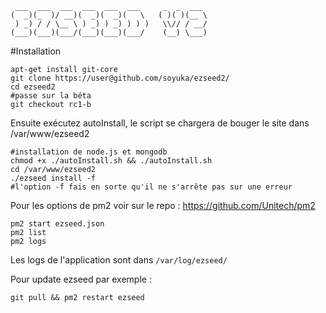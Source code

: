 ```
 ___  ___  ___  ___  ___  ___     _  _  ___ 
(  _)(_  )/ __)(  _)(  _)(   \   ( )( )(__ \
 ) _) / / \__ \ ) _) ) _) ) ) )   \\// / __/
(___)(___)(___/(___)(___)(___/    (__) \___)

```

#Installation
```
apt-get install git-core
git clone https://user@github.com/soyuka/ezseed2/
cd ezseed2
#passe sur la béta
git checkout rc1-b
```

Ensuite exécutez autoInstall, le script se chargera de bouger le site dans /var/www/ezseed2

```
#installation de node.js et mongodb
chmod +x ./autoInstall.sh && ./autoInstall.sh
cd /var/www/ezseed2
./ezseed install -f
#l'option -f fais en sorte qu'il ne s'arrête pas sur une erreur
```

Pour les options de pm2 voir sur le repo : https://github.com/Unitech/pm2
```
pm2 start ezseed.json
pm2 list
pm2 logs
```

Les logs de l'application sont dans `/var/log/ezseed/`

Pour update ezseed par exemple :
```
git pull && pm2 restart ezseed
```
